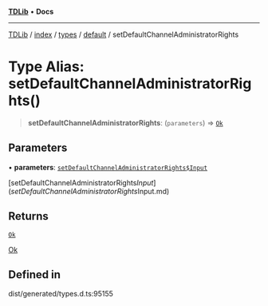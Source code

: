 [**TDLib**](../../../../../../README.md) • **Docs**

***

[TDLib](../../../../../../modules.md) / [index](../../../../../README.md) / [types](../../../README.md) / [default](../README.md) / setDefaultChannelAdministratorRights

# Type Alias: setDefaultChannelAdministratorRights()

> **setDefaultChannelAdministratorRights**: (`parameters`) => [`Ok`](Ok.md)

## Parameters

• **parameters**: [`setDefaultChannelAdministratorRights$Input`](setDefaultChannelAdministratorRights$Input.md)

[setDefaultChannelAdministratorRights$Input](setDefaultChannelAdministratorRights$Input.md)

## Returns

[`Ok`](Ok.md)

[Ok](Ok.md)

## Defined in

dist/generated/types.d.ts:95155
